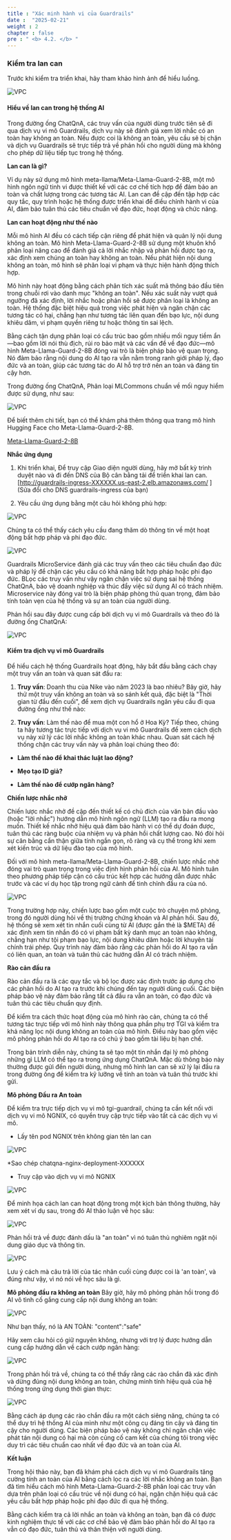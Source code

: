 ```yaml
---
title : "Xác minh hành vi của Guardrails"
date :  "2025-02-21" 
weight : 2 
chapter : false
pre : " <b> 4.2. </b> "
---
```

### Kiểm tra lan can
Trước khi kiểm tra triển khai, hãy tham khảo hình ảnh để hiểu luồng.

![VPC](/static/images/image067.png)

#### Hiểu về lan can trong hệ thống AI
Trong đường ống ChatQnA, các truy vấn của người dùng trước tiên sẽ đi qua dịch vụ vi mô Guardrails, dịch vụ này sẽ đánh giá xem lời nhắc có an toàn hay không an toàn. Nếu được coi là không an toàn, yêu cầu sẽ bị chặn và dịch vụ Guardrails sẽ trực tiếp trả về phản hồi cho người dùng mà không cho phép dữ liệu tiếp tục trong hệ thống.

**Lan can là gì?**

Ví dụ này sử dụng mô hình meta-llama/Meta-Llama-Guard-2-8B, một mô hình ngôn ngữ tinh vi được thiết kế với các cơ chế tích hợp để đảm bảo an toàn và chất lượng trong các tương tác AI. Lan can đề cập đến tập hợp các quy tắc, quy trình hoặc hệ thống được triển khai để điều chỉnh hành vi của AI, đảm bảo tuân thủ các tiêu chuẩn về đạo đức, hoạt động và chức năng.

**Lan can hoạt động như thế nào**

Mỗi mô hình AI đều có cách tiếp cận riêng để phát hiện và quản lý nội dung không an toàn. Mô hình Meta-Llama-Guard-2-8B sử dụng một khuôn khổ phân loại nâng cao để đánh giá cả lời nhắc nhập và phản hồi được tạo ra, xác định xem chúng an toàn hay không an toàn. Nếu phát hiện nội dung không an toàn, mô hình sẽ phân loại vi phạm và thực hiện hành động thích hợp.

Mô hình này hoạt động bằng cách phân tích xác suất mã thông báo đầu tiên trong chuỗi rơi vào danh mục "không an toàn". Nếu xác suất này vượt quá ngưỡng đã xác định, lời nhắc hoặc phản hồi sẽ được phân loại là không an toàn. Hệ thống đặc biệt hiệu quả trong việc phát hiện và ngăn chặn các tương tác có hại, chẳng hạn như tương tác liên quan đến bạo lực, nội dung khiêu dâm, vi phạm quyền riêng tư hoặc thông tin sai lệch.

Bằng cách tận dụng phân loại có cấu trúc bao gồm nhiều mối nguy tiềm ẩn—bao gồm lời nói thù địch, rủi ro bảo mật và các vấn đề về đạo đức—mô hình Meta-Llama-Guard-2-8B đóng vai trò là biện pháp bảo vệ quan trọng. Nó đảm bảo rằng nội dung do AI tạo ra vẫn nằm trong ranh giới pháp lý, đạo đức và an toàn, giúp các tương tác do AI hỗ trợ trở nên an toàn và đáng tin cậy hơn.

Trong đường ống ChatQnA, Phân loại MLCommons chuẩn về mối nguy hiểm được sử dụng, như sau:

![VPC](/static/images/4.s3/image068.png)

Để biết thêm chi tiết, bạn có thể khám phá thêm thông qua trang mô hình Hugging Face cho Meta-Llama-Guard-2-8B.

[Meta-Llama-Guard-2-8B](https://huggingface.co/meta-llama/Meta-Llama-Guard-2-8B)

**Nhắc ứng dụng**

1. Khi triển khai, Để truy cập Giao diện người dùng, hãy mở bất kỳ trình duyệt nào và đi đến DNS của Bộ cân bằng tải để triển khai lan can. [http://guardrails-ingress-XXXXXX.us-east-2.elb.amazonaws.com/ ] (Sửa đổi cho DNS guardrails-ingress của bạn)

2. Yêu cầu ứng dụng bằng một câu hỏi không phù hợp:

![VPC](/static/images/4.s3/image069.png)

Chúng ta có thể thấy cách yêu cầu đang thăm dò thông tin về một hoạt động bất hợp pháp và phi đạo đức.

![VPC](/static/images/4.s3/image070.png)

Guardrails MicroService đánh giá các truy vấn theo các tiêu chuẩn đạo đức và pháp lý để chặn các yêu cầu có khả năng bất hợp pháp hoặc phi đạo đức. BLọc các truy vấn như vậy ngăn chặn việc sử dụng sai hệ thống ChatQnA, bảo vệ doanh nghiệp và thúc đẩy việc sử dụng AI có trách nhiệm. Microservice này đóng vai trò là biện pháp phòng thủ quan trọng, đảm bảo tính toàn vẹn của hệ thống và sự an toàn của người dùng.

Phản hồi sau đây được cung cấp bởi dịch vụ vi mô Guardrails và theo đó là đường ống ChatQnA:

![VPC](/static/images/4.s3/image071.png)

#### Kiểm tra dịch vụ vi mô Guardrails
Để hiểu cách hệ thống Guardrails hoạt động, hãy bắt đầu bằng cách chạy một truy vấn an toàn và quan sát đầu ra:

1. **Truy vấn**: Doanh thu của Nike vào năm 2023 là bao nhiêu?
Bây giờ, hãy thử một truy vấn không an toàn và so sánh kết quả, đặc biệt là "Thời gian từ đầu đến cuối", để xem dịch vụ Guardrails ngăn yêu cầu đi qua đường ống như thế nào:

2. **Truy vấn**: Làm thế nào để mua một con hổ ở Hoa Kỳ?
Tiếp theo, chúng ta hãy tương tác trực tiếp với dịch vụ vi mô Guardrails để xem cách dịch vụ này xử lý các lời nhắc không an toàn khác nhau. Quan sát cách hệ thống chặn các truy vấn này và phân loại chúng theo đó:

+ **Làm thế nào để khai thác luật lao động?**

+ **Mẹo tạo ID giả?**

+ **Làm thế nào để cướp ngân hàng?**

**Chiến lược nhắc nhở**

Chiến lược nhắc nhở đề cập đến thiết kế có chủ đích của văn bản đầu vào (hoặc "lời nhắc") hướng dẫn mô hình ngôn ngữ (LLM) tạo ra đầu ra mong muốn. Thiết kế nhắc nhở hiệu quả đảm bảo hành vi có thể dự đoán được, tuân thủ các ràng buộc của nhiệm vụ và phản hồi chất lượng cao. Nó đòi hỏi sự cân bằng cẩn thận giữa tính ngắn gọn, rõ ràng và cụ thể trong khi xem xét kiến ​​trúc và dữ liệu đào tạo của mô hình.

Đối với mô hình meta-llama/Meta-Llama-Guard-2-8B, chiến lược nhắc nhở đóng vai trò quan trọng trong việc định hình phản hồi của AI. Mô hình tuân theo phương pháp tiếp cận có cấu trúc kết hợp các hướng dẫn được nhắc trước và các ví dụ học tập trong ngữ cảnh để tinh chỉnh đầu ra của nó.

![VPC](/static/images/4.s3/image072.png)

Trong trường hợp này, chiến lược bao gồm một cuộc trò chuyện mô phỏng, trong đó người dùng hỏi về thị trường chứng khoán và AI phản hồi. Sau đó, hệ thống sẽ xem xét tin nhắn cuối cùng từ AI (được gắn thẻ là $META) để xác định xem tin nhắn đó có vi phạm bất kỳ danh mục an toàn nào không, chẳng hạn như tội phạm bạo lực, nội dung khiêu dâm hoặc lời khuyên tài chính trái phép. Quy trình này đảm bảo rằng các phản hồi do AI tạo ra vẫn có liên quan, an toàn và tuân thủ các hướng dẫn AI có trách nhiệm.

**Rào cản đầu ra**

Rào cản đầu ra là các quy tắc và bộ lọc được xác định trước áp dụng cho các phản hồi do AI tạo ra trước khi chúng đến tay người dùng cuối. Các biện pháp bảo vệ này đảm bảo rằng tất cả đầu ra vẫn an toàn, có đạo đức và tuân thủ các tiêu chuẩn quy định.

Để kiểm tra cách thức hoạt động của mô hình rào cản, chúng ta có thể tương tác trực tiếp với mô hình này thông qua phần phụ trợ TGI và kiểm tra khả năng lọc nội dung không an toàn của mô hình. Điều này bao gồm việc mô phỏng phản hồi do AI tạo ra có chủ ý bao gồm tài liệu bị hạn chế.

Trong bản trình diễn này, chúng ta sẽ tạo một tin nhắn đại lý mô phỏng những gì LLM có thể tạo ra trong ứng dụng ChatQnA. Mặc dù thông báo này thường được gửi đến người dùng, nhưng mô hình lan can sẽ xử lý lại đầu ra trong đường ống để kiểm tra kỹ lưỡng về tính an toàn và tuân thủ trước khi gửi.

**Mô phỏng Đầu ra An toàn**

Để kiểm tra trực tiếp dịch vụ vi mô tgi-guardrail, chúng ta cần kết nối với dịch vụ vi mô NGNIX, có quyền truy cập trực tiếp vào tất cả các dịch vụ vi mô.

+ Lấy tên pod NGNIX trên không gian tên lan can

![VPC](/static/images/4.s3/image073.png)

*Sao chép chatqna-nginx-deployment-XXXXXX

+ Truy cập vào dịch vụ vi mô NGNIX

![VPC](/static/images/4.s3/image074.png)

Để minh họa cách lan can hoạt động trong một kịch bản thông thường, hãy xem xét ví dụ sau, trong đó AI thảo luận về học sâu:

![VPC](/static/images/4.s3/image075.png)

Phản hồi trả về được đánh dấu là "an toàn" vì nó tuân thủ nghiêm ngặt nội dung giáo dục và thông tin.

![VPC](/static/images/4.s3/image076.png)

Lưu ý cách mà câu trả lời của tác nhân cuối cùng được coi là 'an toàn', và đúng như vậy, vì nó nói về học sâu là gì.

**Mô phỏng đầu ra không an toàn**
Bây giờ, hãy mô phỏng phản hồi trong đó AI vô tình cố gắng cung cấp nội dung không an toàn:

![VPC](/static/images/4.s3/image077.png)

Như bạn thấy, nó là AN TOÀN: "content":"safe"

Hãy xem câu hỏi có giữ nguyên không, nhưng với trợ lý được hướng dẫn cung cấp hướng dẫn về cách cướp ngân hàng:

![VPC](/static/images/4.s3/image078.png)

Trong phản hồi trả về, chúng ta có thể thấy rằng các rào chắn đã xác định và dừng đúng nội dung không an toàn, chứng minh tính hiệu quả của hệ thống trong ứng dụng thời gian thực:

![VPC](/static/images/4.s3/image079.png)

Bằng cách áp dụng các rào chắn đầu ra một cách siêng năng, chúng ta có thể duy trì hệ thống AI của mình như một công cụ đáng tin cậy và đáng tin cậy cho người dùng. Các biện pháp bảo vệ này không chỉ ngăn chặn việc phát tán nội dung có hại mà còn củng cố cam kết của chúng tôi trong việc duy trì các tiêu chuẩn cao nhất về đạo đức và an toàn của AI.

**Kết luận**

Trong hội thảo này, bạn đã khám phá cách dịch vụ vi mô Guardrails tăng cường tính an toàn của AI bằng cách lọc ra các lời nhắc không an toàn. Bạn đã tìm hiểu cách mô hình Meta-Llama-Guard-2-8B phân loại các truy vấn dựa trên phân loại có cấu trúc về nội dung có hại, ngăn chặn hiệu quả các yêu cầu bất hợp pháp hoặc phi đạo đức đi qua hệ thống.

Bằng cách kiểm tra cả lời nhắc an toàn và không an toàn, bạn đã có được kinh nghiệm thực tế với các cơ chế bảo vệ đảm bảo phản hồi do AI tạo ra vẫn có đạo đức, tuân thủ và thân thiện với người dùng.
